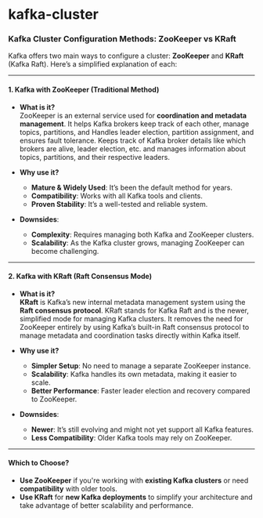 # kafka-cluster








### Kafka Cluster Configuration Methods: ZooKeeper vs KRaft

Kafka offers two main ways to configure a cluster: **ZooKeeper** and **KRaft** (Kafka Raft). Here’s a simplified explanation of each:

---

#### 1. **Kafka with ZooKeeper (Traditional Method)**

- **What is it?**  
  ZooKeeper is an external service used for **coordination and metadata management**. It helps Kafka brokers keep track of each other, manage topics, partitions, and Handles leader election, partition assignment, and   
  ensures fault tolerance. Keeps track of Kafka broker details like which brokers are alive, leader election, etc. and manages information about topics, partitions, and their respective leaders.
  
- **Why use it?**  
  - **Mature & Widely Used**: It’s been the default method for years.
  - **Compatibility**: Works with all Kafka tools and clients.
  - **Proven Stability**: It’s a well-tested and reliable system.

- **Downsides**:  
  - **Complexity**: Requires managing both Kafka and ZooKeeper clusters.
  - **Scalability**: As the Kafka cluster grows, managing ZooKeeper can become challenging.

---

#### 2. **Kafka with KRaft (Raft Consensus Mode)**

- **What is it?**  
  **KRaft** is Kafka’s new internal metadata management system using the **Raft consensus protocol**. KRaft stands for Kafka Raft and is the newer, simplified mode for managing Kafka clusters. It removes the need for ZooKeeper entirely by using Kafka’s built-in Raft consensus protocol to manage metadata and coordination tasks directly within Kafka itself. 

- **Why use it?**  
  - **Simpler Setup**: No need to manage a separate ZooKeeper instance.
  - **Scalability**: Kafka handles its own metadata, making it easier to scale.
  - **Better Performance**: Faster leader election and recovery compared to ZooKeeper.

- **Downsides**:  
  - **Newer**: It’s still evolving and might not yet support all Kafka features.
  - **Less Compatibility**: Older Kafka tools may rely on ZooKeeper.

---

#### **Which to Choose?**

- **Use ZooKeeper** if you're working with **existing Kafka clusters** or need **compatibility** with older tools.
- **Use KRaft** for **new Kafka deployments** to simplify your architecture and take advantage of better scalability and performance.
